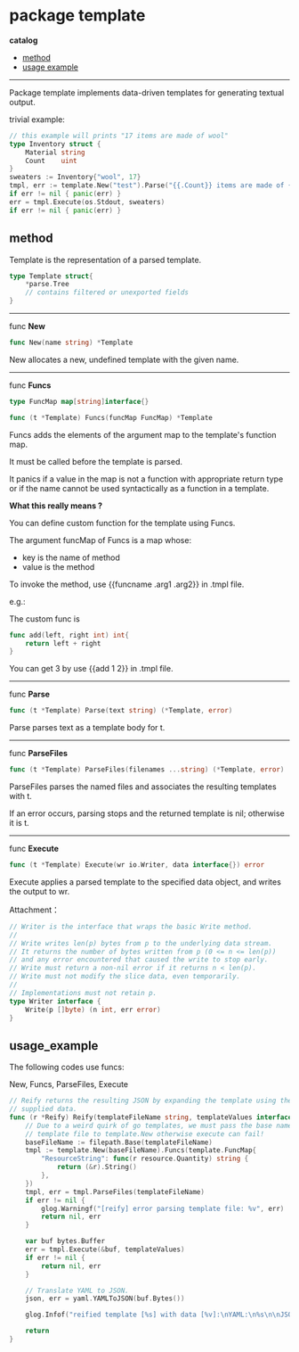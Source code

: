 # package template

**catalog**
* [method](#method)
* [usage example](#usage_example)

------------------------------------

Package template implements data-driven templates for generating textual output.

trivial example:

```go
// this example will prints "17 items are made of wool"
type Inventory struct {
	Material string
	Count    uint
}
sweaters := Inventory{"wool", 17}
tmpl, err := template.New("test").Parse("{{.Count}} items are made of {{.Material}}")
if err != nil { panic(err) }
err = tmpl.Execute(os.Stdout, sweaters)
if err != nil { panic(err) }
```

## method

Template is the representation of a parsed template.

```go
type Template struct{
    *parse.Tree
    // contains filtered or unexported fields
}
```
-----------------------------

func **New**
```go
func New(name string) *Template
```

New allocates a new, undefined template with the given name.

-----------------------------

func **Funcs**
```go
type FuncMap map[string]interface{}

func (t *Template) Funcs(funcMap FuncMap) *Template
```

Funcs adds the elements of the argument map to the template's function map.

It must be called before the template is parsed.

It panics if a value in the map is not a function with appropriate return type or if the name cannot be used syntactically as a function in a template.

**What this really means ?**

You can define custom function for the template using Funcs.

The argument funcMap of Funcs is a map whose:
* key is the name of method
* value is the method

To invoke the method, use {{funcname .arg1 .arg2}} in .tmpl file.

e.g.:

The custom func is
```go
func add(left, right int) int{
    return left + right
}
```
You can get 3 by use {{add 1 2}} in .tmpl file.

--------------------------

func **Parse**
```go
func (t *Template) Parse(text string) (*Template, error)
```

Parse parses text as a template body for t.

--------------------------

func **ParseFiles**
```go
func (t *Template) ParseFiles(filenames ...string) (*Template, error)
```

ParseFiles parses the named files and associates the resulting templates with t.

If an error occurs, parsing stops and the returned template is nil; otherwise it is t.

----------------------------

func **Execute**
```go
func (t *Template) Execute(wr io.Writer, data interface{}) error
```

Execute applies a parsed template to the specified data object, and writes the output to wr.

Attachment：
```go
// Writer is the interface that wraps the basic Write method.
//
// Write writes len(p) bytes from p to the underlying data stream.
// It returns the number of bytes written from p (0 <= n <= len(p))
// and any error encountered that caused the write to stop early.
// Write must return a non-nil error if it returns n < len(p).
// Write must not modify the slice data, even temporarily.
//
// Implementations must not retain p.
type Writer interface {
	Write(p []byte) (n int, err error)
}
```

## usage_example

The following codes use funcs:

New, Funcs, ParseFiles, Execute

```go
// Reify returns the resulting JSON by expanding the template using the
// supplied data.
func (r *Reify) Reify(templateFileName string, templateValues interface{}) (json []byte, err error) {
	// Due to a weird quirk of go templates, we must pass the base name of the
	// template file to template.New otherwise execute can fail!
	baseFileName := filepath.Base(templateFileName)
	tmpl := template.New(baseFileName).Funcs(template.FuncMap{
		"ResourceString": func(r resource.Quantity) string {
			return (&r).String()
		},
	})
	tmpl, err = tmpl.ParseFiles(templateFileName)
	if err != nil {
		glog.Warningf("[reify] error parsing template file: %v", err)
		return nil, err
	}

	var buf bytes.Buffer
	err = tmpl.Execute(&buf, templateValues)
	if err != nil {
		return nil, err
	}

	// Translate YAML to JSON.
	json, err = yaml.YAMLToJSON(buf.Bytes())

	glog.Infof("reified template [%s] with data [%v]:\nYAML:\n%s\n\nJSON:\n%s", templateFileName, templateValues, buf.String(), string(json))

	return
}
```
